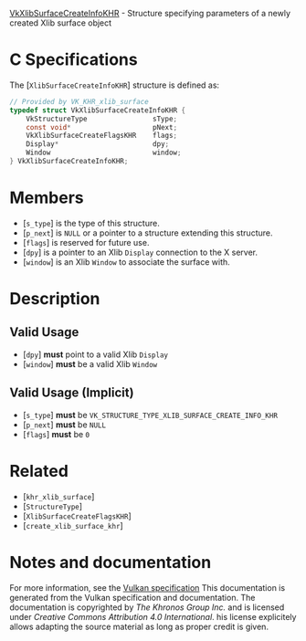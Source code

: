 [VkXlibSurfaceCreateInfoKHR](https://www.khronos.org/registry/vulkan/specs/1.3-extensions/man/html/VkXlibSurfaceCreateInfoKHR.html) - Structure specifying parameters of a newly created Xlib surface object

# C Specifications
The [`XlibSurfaceCreateInfoKHR`] structure is defined as:
```c
// Provided by VK_KHR_xlib_surface
typedef struct VkXlibSurfaceCreateInfoKHR {
    VkStructureType                sType;
    const void*                    pNext;
    VkXlibSurfaceCreateFlagsKHR    flags;
    Display*                       dpy;
    Window                         window;
} VkXlibSurfaceCreateInfoKHR;
```

# Members
- [`s_type`] is the type of this structure.
- [`p_next`] is `NULL` or a pointer to a structure extending this structure.
- [`flags`] is reserved for future use.
- [`dpy`] is a pointer to an Xlib `Display` connection to the X server.
- [`window`] is an Xlib `Window` to associate the surface with.

# Description
## Valid Usage
-  [`dpy`] **must**  point to a valid Xlib `Display`
-  [`window`] **must**  be a valid Xlib `Window`

## Valid Usage (Implicit)
-  [`s_type`] **must**  be `VK_STRUCTURE_TYPE_XLIB_SURFACE_CREATE_INFO_KHR`
-  [`p_next`] **must**  be `NULL`
-  [`flags`] **must**  be `0`

# Related
- [`khr_xlib_surface`]
- [`StructureType`]
- [`XlibSurfaceCreateFlagsKHR`]
- [`create_xlib_surface_khr`]

# Notes and documentation
For more information, see the [Vulkan specification](https://www.khronos.org/registry/vulkan/specs/1.3-extensions/html/vkspec.html)
This documentation is generated from the Vulkan specification and documentation.
The documentation is copyrighted by *The Khronos Group Inc.* and is licensed under *Creative Commons Attribution 4.0 International*.
his license explicitely allows adapting the source material as long as proper credit is given.
        